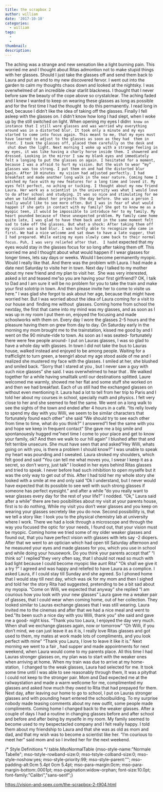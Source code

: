 ```yaml
---
title: the scrapbox 2
author: william
date: '2017-10-10'
categories:
  - william
tags:
  - 
  - 
thumbnail: 
description: 
---
```


The aching was a strange and new sensation like a light burning pain. This worried me and I thought about Ritas admontion not to make stupid things with her glasses. Should I just take the glasses off and send them back to Laura and put an end to my new discovered fervor. 
I went out into the garden to calm my thoughts chaos down and looked at the nightsky. I was overwhelmed of an incredible clear starlit blackness. I thought that I never before saw the beauty of the cope above so crystalclear. The aching faded and I knew I wanted to keep on wearing these glasses as long as possible and for the first time I had the thought  to do this permanently.
I read long in bed, because I didn’t like the idea of taking off the glasses. Finally I fell asleep with the glasses on. I didn’t know how long I had slept, when I woke up by the still switched on light. When opening my eyes I didn`t know on instance that I still wore glasses and was worried why everything around was in a distorted blur. It took only a minute and my eys started to come into focus again. This meant to me, that my eyes must have learned to adjust to the glasses as soon as they had  them in front. I took the glasses off, placed them carefully on the desk and  shut down the light.
Next morning I woke up with a strange feeling in my eyes, it was like having a charly horse inside them. I showered and dressed. Looking in the mirror I saw my blank eyes and immediately felt a longing to put the glasses on again. I hesitated for a moment, because I was a afraid to hurt my vision. But the wish to wear “my” glasses was too strong. I put them on and had the distorted blur again. After 10 minutes  my vision had adjusted perfectly. I had breakfast and made another long walk in the near nature. Coming home I watched my face with my new features for a long time and loved it. My eyes felt perfect, no aching or tucking. I thought about my new friend Laura. Her work as a scientist in the university was what I would love to do after school and studying. It was so nice and stimulating for me when we talked about her projects the day before. She was a person I really would like to see more often. But I was in fear of what would happen if she gets in contact with my family? She got to know me as a myopic teen, it would be impossible to introduce her to my family. My heart pounded because of these unexpected problem.
My family came home quite late, I was glad to have them back and in the same moment felt sad to take off the glasses. But what a shock: After taking them off my vision was a bad blur. I was hardly able to recognize who came in first. We had a nice welcome and sat down to have a late supper, that I had prepared. While eating my eyes slowly came back to their normal focus. Puh, I was very reliefed after that. 
I hadn`t expected that my eyes would stay in the glasses focus for so long after taking them off. This worried me and I thought about what would happen if I wear glasses for longer times, lets say days or weeks. Would I become permanently myopic. Would I really like that. And there was the problem with Laura. I had made a date next Saturday to visite her in town.
Next day I talked to my mother about my new friend and my plan to visit her.  She was very interested, asked a lot and teased me”so you are having your first girlfriend!? OK, I talk to Dad and I am sure it will be no problem for you to take the train and make your first solotrip in town. And then please invite her to come to visite us here.” I was glad she forgot to ask about her age, because that might have worried her. But I was worried about the idea of Laura coming for a visit to our house and  finding me without  glasses.
Coming home from school the nextday, the first that came into my mind was my glasses, and as soon as I was up in my room I put them on, enjoyed the focusing and made schoolworks with them on. Every day I wore the glasses 2-5 hours and the pleasure having them on grew from day to day. On Saturday early in the morning my mom brought me to the trainstation, kissed me good by and I went on the 90 minute-ride to town. As soon as I was seated- fortunately there were few people around- I put on Lauras glasses, I was so glad to have a whole day with glasses. In town I did not take the bus to Lauras house, walked instead and enjoyed to be among people. Waiting for a trafficlight to turn green, a teengirl about my age stood aside of me and I realized she mustered my face with the glasses. I smiled at her, she blushed and smiled back. “Sorry that I stared at you , but I never saw a guy with such nice glasses” she said. I was overwhelmed to hear that . We walked together for a while having smalltalk until our destinations splitted.
Laure welcomed me warmly, showed me her flat and some stuff she worked on and then we had breakfast. Each of us still had the exchanged glasses on without even mentioning it. Laura had a lot to tell from her trip to Paris and I told her about my courses in school, specially math and physics. I felt very close to her and she seemed to feel the same. We went on a long walk to see the sights of the town and ended after 4 hours in a café. 
“Its relly lovely to spend my day with you Willi, we seem to be similar characters that fortunately found each other” she said “We should try to see each other from time to time, what do you think?”
I answered”I feel the same with you and hope we keep in frequent contact” She gave me a big smile and spontanouesly hugged me”next time I come to your place and get to know your family, ok? And then we walk to our hill again” I blushed after that and felt terrible unsecure. She must have seen that and asked”Hey Willi, whats going on with you, is there a problem I should know?” I was unable to speak my heart was pounding and I sweated. 
Laura stroked my shoulders, which felt good and said ”You can tell me what moves you, I swear I keep it as a secret, so don’t worry, just talk” I looked in her eyes behind Ritas glasses and tried to speak. I never before had such inhibition to open myselfe but it was the only way to get out of this.
After I had told her my whole story she looked with a smile at me and only said ”Ok I understand, but I never would have expected that its possible to see well with such strong glasses if someone has perfect eyesight.” and after a while ”do you really want to wear glasses every day for the rest of your life?” I nodded.
“Ok,” Laura said after a while” there are two posibilities about my visit at your parents house, first is to do nothing, While my visit you don’t wear glasses and you keep on wearing your glasses secretely like you do now. Second possibillity is, that we tell a story like: I took you to the physical chemistry lab at university where I work. There we had a look through a microscope and through the way you focused the optic for your needs, I found out, that your vision must be myopic. Coming home we tried some of my older weaker glasses and found out, that you have perfect vision with glasses with lets say -2 diopers. After that we went to an optician which had open till Saturday afternoon and he measured your eyes and made glasses for you, which you use in school and while doing your housework. Do you think your parents accept that” “I think so” I replied”they very often say, that I should not read so much with bad light because I could become myopic like aunt Rita” “Ok shall we give it a try ?” I agreed and was happy and reliefed to have Laura as a complice. I asked Laura, if I could stay till Sunday and she agreed. So I phoned home that I would stay till next day, which was ok for my mom and then I sighed and told her the story Rita had suggested, pretending to be a bit sad about my myopia. “Come on Willi, we expected that anyway” she replied “I am courious how you look with your new glasses” Laura gave me a weaker pair of glasses, that I could wear when coming home, out of her collection. They looked similar to Lauras exchange glasses that I was still wearing. Laura invited me to the cinemas and after that we had a nice meal and went to bed.”Its been such a nice day with you Willi, thank you” she said and gave me a good- night kiss. “Thank you too Laura, I enjoyed the day very much. When shall we exchange glasses again, now or tomorrow” “Oh Willi, if you don’t mind, we can just leave it as it is, I really love Ritas glasses and got used to them, my mates at work made lots of compliments, and you look perfect with mine” “Thank you Laura, I love to leave it like it is.”
Next morning we went to a fair , had supper and made appointments for next weekend, when Laura would come to my parents place. All this time I had Lauras stronger glasses on, my plan was to start with the weaker ones when arriving at home.
When my train was due to arrive at my home-station,  I changed to the weak glasses, Laura had selected for me. It took some time until I was able to see reasonably through them, It was a pitythat I could not keep to the stronger pair. Mom and Dad expected me at the railwaystation and made a warm wellcome for me, complimented my glasses and asked how much they owed to Rita that had prepayed for them.
Next day, after leaving our home to go to school, I put on Lauras stronger glasses and with pounding heart entered the schoolbuilding. To my surprise nobody made teasing comments about my new outfit, some people made compliments.
Coming home I changed back to the weaker glasses. 
After a couple of days I had a routine in changing glasses before and after school and before and after being by myselfe in my room. My family seemed to become used to my bespectacled company and I felt really happy. I told them about my friendship to Laura and that she was as old as mom and dad, and that my wish was to become a scientist like her. “I’m courious to meet her” said mom and so I invited her for the next weekend.


/* Style Definitions */ table.MsoNormalTable {mso-style-name:"Normale Tabelle"; mso-tstyle-rowband-size:0; mso-tstyle-colband-size:0; mso-style-noshow:yes; mso-style-priority:99; mso-style-parent:""; mso-padding-alt:0cm 5.4pt 0cm 5.4pt; mso-para-margin:0cm; mso-para-margin-bottom:.0001pt; mso-pagination:widow-orphan; font-size:10.0pt; font-family:"Calibri","sans-serif";}

https://vision-and-spex.com/the-scrapbox-2-t904.html

